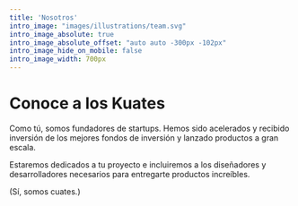 ```yaml
---
title: 'Nosotros'
intro_image: "images/illustrations/team.svg"
intro_image_absolute: true
intro_image_absolute_offset: "auto auto -300px -102px"
intro_image_hide_on_mobile: false
intro_image_width: 700px
---
```


# Conoce a los Kuates

Como tú, somos fundadores de startups. Hemos sido acelerados y recibido inversión de los mejores fondos de inversión y lanzado productos a gran escala.

Estaremos dedicados a tu proyecto e incluiremos a los diseñadores y desarrolladores necesarios para entregarte productos increíbles.

(Sí, somos cuates.)
